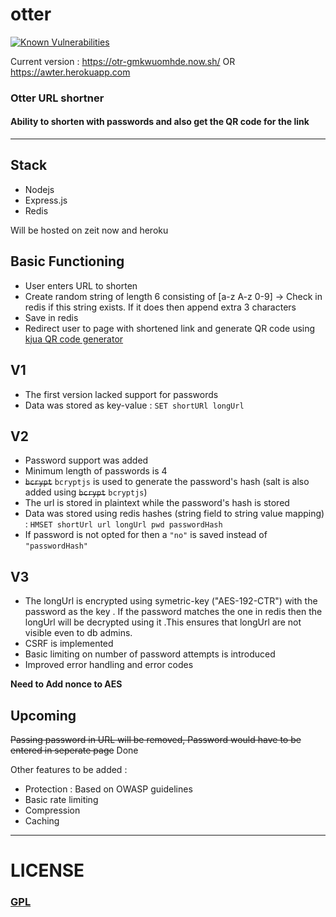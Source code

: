 # otter

[![Known Vulnerabilities](https://snyk.io/test/github/antimatter96/otter/badge.svg)](https://snyk.io/test/github/antimatter96/otter)

Current version : https://otr-gmkwuomhde.now.sh/ OR 
https://awter.herokuapp.com

### Otter URL shortner
#### Ability to shorten with passwords and also get the QR code for the link

---

## Stack
- Nodejs
- Express.js
- Redis

Will be hosted on zeit now and heroku

## Basic Functioning
- User enters URL to shorten
- Create random string of length 6 consisting of [a-z A-z 0-9]
-> Check in redis if this string exists. If it does then append extra 3 characters
- Save in redis
- Redirect user to page with shortened link and generate QR code using [kjua QR code generator](https://github.com/lrsjng/kjua)

## V1

- The first version lacked support for passwords
- Data was stored as key-value  :   ` SET shortURl longUrl `

## V2

- Password support was added
- Minimum length of passwords is 4
- ~~`bcrypt`~~ `bcryptjs` is used to generate the password's hash (salt is also added using ~~`bcrypt`~~ `bcryptjs`)
- The url is stored in plaintext while the password's hash is stored
- Data was stored using redis hashes (string field to string value mapping) : 
``HMSET shortUrl url longUrl pwd passwordHash``
- If password is not opted for then a `"no"` is saved instead of `"passwordHash"`

## V3

- The longUrl is encrypted using symetric-key ("AES-192-CTR") with the password as the key . If the password matches the one in redis then the longUrl will be decrypted using it .This ensures that longUrl are not visible even to db admins.
- CSRF is implemented
- Basic limiting on number of password attempts is introduced
- Improved error handling and error codes

 **Need to Add nonce to AES**

## Upcoming

~~Passing password in URL will be removed, Password would have to be entered in seperate page~~
Done

Other features to be added :
- Protection : Based on OWASP guidelines
- Basic rate limiting
- Compression
- Caching

---

# LICENSE

### [GPL](https://www.gnu.org/licenses/gpl-3.0.txt)

